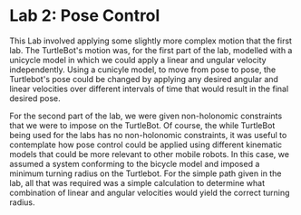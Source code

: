 # Lab 2: Pose Control

This Lab involved applying some slightly more complex motion that the first lab. The TurtleBot's motion was, for the first part of the lab, modelled with a unicycle model in which we could apply a linear and ungular velocity independently. Using a cunicyle model, to move from pose to pose, the Turtlebot's pose could be changed by applying any desired angular and linear velocities over different intervals of time that would result in the final desired pose.

For the second part of the lab, we were given non-holonomic constraints that we were to impose on the TurtleBot. Of course, the while TurtleBot being used for the labs has no non-holonomic constraints, it was useful to contemplate how pose control could be applied using different kinematic models that could be more relevant to other mobile robots. In this case, we assumed a system conforming to the bicycle model and imposed a minimum turning radius on the Turtlebot. For the simple path given in the lab, all that was required was a simple calculation to determine what combination of linear and angular velocities would yield the correct turning radius.

